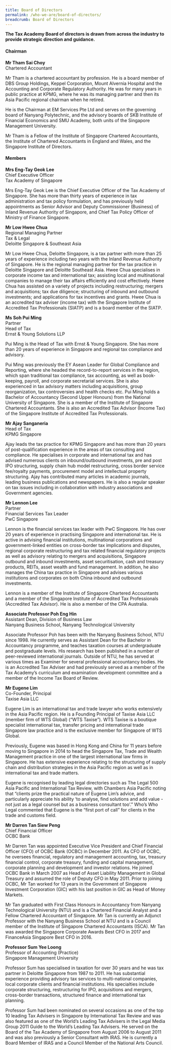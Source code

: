 ```yaml
---
title: Board of Directors
permalink: /who-we-are/board-of-directors/
breadcrumb: Board of Directors
---
```

**The Tax Academy Board of directors is drawn from across the industry to provide strategic direction and guidance.**

#### **Chairman**

**Mr Tham Sai Choy** <br>
Chartered Accountant <br>

Mr Tham is a chartered accountant by profession. He is a board member of DBS Group Holdings, Keppel Corporation, Mount Alvernia Hospital and the Accounting and Corporate Regulatory Authority. He was for many years in public practice at KPMG, where he was its managing partner and then its Asia Pacific regional chairman when he retired. 

He is the Chairman at EM Services Pte Ltd and serves on the governing board of Nanyang Polytechnic, and the advisory boards of SKB Institute of Financial Economics and SMU Academy, both units of the Singapore Management University. 

Mr Tham is a Fellow of the Institute of Singapore Chartered Accountants, the Institute of Chartered Accountants in England and Wales, and the Singapore Institute of Directors.

#### **Members**

**Mrs Eng-Tay Geok Lee** <br>
Chief Executive Officer <br>
Tax Academy of Singapore <br>

Mrs Eng-Tay Geok Lee is the Chief Executive Officer of the Tax Academy of Singapore. She has more than thirty years of experience in tax administration and tax policy formulation, and has previously held  appointments as Senior Advisor and Deputy Commissioner (Business) of Inland Revenue Authority of Singapore, and Chief Tax Policy Officer of Ministry of Finance Singapore. <br>

**Mr Low Hwee Chua** <br>
Regional Managing Partner <br>
Tax & Legal <br>
Deloitte Singapore & Southeast Asia <br>

Mr Low Hwee Chua, Deloitte Singapore, is a tax partner with more than 25 years of experience including two years with the Inland Revenue Authority of Singapore. He is the regional managing partner for the tax practice in Deloitte Singapore and Deloitte Southeast Asia. Hwee Chua specialises in corporate income tax and international tax; assisting local and multinational companies to manage their tax affairs efficiently and cost effectively. Hwee Chua has assisted on a variety of projects including restructuring; mergers and acquisitions; tax due diligence; structuring of inbound and outbound investments; and applications for tax incentives and grants. Hwee Chua is an accredited tax adviser (income tax) with the Singapore Institute of Accredited Tax Professionals (SIATP) and is a board member of the SIATP. <br>

**Ms Soh Pui Ming** <br>
Partner <br>
Head of Tax <br>
Ernst & Young Solutions LLP <br>

Pui Ming is the Head of Tax with Ernst & Young Singapore. She has more than 20 years of experience in Singapore and regional tax compliance and advisory. 

Pui Ming was previously the EY Asean Leader for Global Compliance and Reporting, where she headed the record-to-report services in the region, which span traditional tax compliance, tax accounting, as well as book-keeping, payroll, and corporate secretarial services. She is also experienced in tax advisory matters including acquisitions, group reorganization, tax controversies and health checks etc. Pui Ming holds a Bachelor of Accountancy (Second Upper Honours) from the National University of Singapore. She is a member of the Institute of Singapore Chartered Accountants. She is also an Accredited Tax Advisor (Income Tax) of the Singapore Institute of Accredited Tax Professionals. 

**Mr Ajay Sanganeria** <br>
Head of Tax <br>
KPMG Singapore <br>

Ajay leads the tax practice for KPMG Singapore and has more than 20 years of post-qualification experience in the areas of tax consulting and compliance. He specialises in corporate and international tax and has advised numerous clients on inbound/outbound investments, pre and post IPO structuring, supply chain hub model restructuring, cross border service fee/royalty payments, procurement model and intellectual property structuring. Ajay has contributed many articles in academic journals, leading business publications and newspapers. He is also a regular speaker on tax issues including in collaboration with industry associations and Government agencies.<br>

**Mr Lennon Lee** <br>
Partner <br>
Financial Services Tax Leader <br>
PwC Singapore <br>

Lennon is the financial services tax leader with PwC Singapore.  He has over 20 years of experience in practising Singapore and international tax.  He is active in advising financial institutions, multinational corporations and government-linked entities on cross-border tax implications and disputes, regional corporate restructuring and tax related financial regulatory projects as well as advisory relating to mergers and acquisitions, Singapore outbound and inbound investments, asset securitisation, cash and treasury products, REITs, asset wealth and fund management. In addition, he also manages the China tax practice in Singapore and advises various institutions and corporates on both China inbound and outbound investments.

Lennon is a member of the Institute of Singapore Chartered Accountants and a member of the Singapore Institute of Accredited Tax Professionals (Accredited Tax Advisor).  He is also a member of the CPA Australia. <br>

**Associate Professor Poh Eng Hin** <br>
Assistant Dean, Division of Business Law <br>
Nanyang Business School, Nanyang Technological University <br>

Associate Professor Poh has been with the Nanyang Business School, NTU since 1998. He currently serves as Assistant Dean for the Bachelor in Accountancy programme, and teaches taxation courses at undergraduate and postgraduate levels. His research has been published in a number of peer-reviewed international journals. Outside of NTU, he has served at various times as Examiner for several professional accountancy bodies. He is an Accredited Tax Adviser and had previously served as a member of the Tax Academy’s curriculum and examination development committee and a member of the Income Tax Board of Review. <br>

**Mr Eugene Lim** <br>
Co-Founder, Principal <br>
Taxise Asia LLC <br>

Eugene Lim is an international tax and trade lawyer who works extensively in the Asia Pacific region.  He is a Founding Principal of Taxise Asia LLC (member firm of WTS Global) (“WTS Taxise”).  WTS Taxise is a boutique specialist international tax, transfer pricing and international trade Singapore law practice and is the exclusive member for Singapore of WTS Global.

Previously, Eugene was based in Hong Kong and China for 11 years before moving to Singapore in 2014 to head the Singapore Tax, Trade and Wealth Management practice in one of the largest international law firms in Singapore. He has extensive experience relating to the structuring of supply chain and distribution strategies in the Asia Pacific region as well as in international tax and trade matters. 

Eugene is recognised by leading legal directories such as The Legal 500 Asia Pacific and International Tax Review, with Chambers Asia Pacific noting that “clients prize the practical nature of Eugene Lim’s advice, and particularly appreciate his ability ‘to analyse, find solutions and add value - not just as a legal counsel but as a business consultant too’.” Who’s Who Legal commented that Eugene is the “first port of call” for clients in the trade and customs field. <br>

**Mr Darren Tan Siew Peng** <br>
Chief Financial Officer <br>
OCBC Bank <br>

Mr Darren Tan was appointed Executive Vice President and Chief Financial Officer (CFO) of OCBC Bank (OCBC) in December 2011. As CFO of OCBC, he oversees financial, regulatory and management accounting, tax, treasury financial control, corporate treasury, funding and capital management, corporate planning and development and investor relations. He joined OCBC Bank in March 2007 as Head of Asset Liability Management in Global Treasury and assumed the role of Deputy CFO in May 2011. Prior to joining OCBC, Mr Tan worked for 13 years in the Government of Singapore Investment Corporation (GIC) with his last position in GIC as Head of Money Markets. 

Mr Tan graduated with First Class Honours in Accountancy from Nanyang Technological University (NTU) and is a Chartered Financial Analyst and a Fellow Chartered Accountant of Singapore. Mr Tan is currently an Adjunct Professor with the Nanyang Business School at NTU and is a Council member of the Institute of Singapore Chartered Accountants (ISCA). Mr Tan was awarded the Singapore Corporate Awards Best CFO in 2017 and FinanceAsia Singapore Best CFO in 2016. 

**Professor Sum Yee Loong** <br>
Professor of Accounting (Practice) <br>
Singapore Management University <br>

Professor Sum has specialised in taxation for over 30 years and he was tax partner in Deloitte Singapore from 1987 to 2011. He has substantial experience providing advisory tax services to multi-national companies, local corporate clients and financial institutions. His specialties include corporate structuring, restructuring for IPO, acquisitions and mergers, cross-border transactions, structured finance and international tax planning. 

Professor Sum had been nominated on several occasions as one of the top 10 leading Tax Advisers in Singapore by International Tax Review and was also featured as one of the World’s Leading Tax Advisers in the Legal Media Group 2011 Guide to the World’s Leading Tax Advisers. He served on the Board of the Tax Academy of Singapore from August 2006 to August 2011 and was also previously a Senior Consultant with IRAS. He is currently a Board Member of IRAS and a Council Member of the National Arts Council.